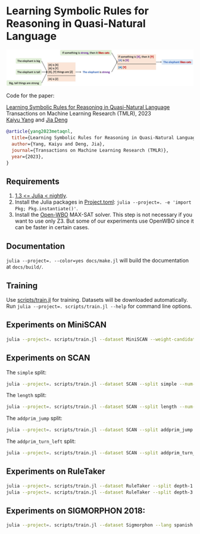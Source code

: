 # Learning Symbolic Rules for Reasoning in Quasi-Natural Language

![Example proof](images/proof.jpg)

Code for the paper:  

[Learning Symbolic Rules for Reasoning in Quasi-Natural Language](https://arxiv.org/abs/2111.12038)      
Transactions on Machine Learning Research (TMLR), 2023  
[Kaiyu Yang](https://www.cs.princeton.edu/~kaiyuy/) and [Jia Deng](https://www.cs.princeton.edu/~jiadeng/)     
```bibtex
@article{yang2023metaqnl,
  title={Learning Symbolic Rules for Reasoning in Quasi-Natural Language},
  author={Yang, Kaiyu and Deng, Jia},
  journal={Transactions on Machine Learning Research (TMLR)},
  year={2023},
}
```


## Requirements

1. [1.3 <= Julia < nightly](https://julialang.org/).
1. Install the Julia packages in [Project.toml](./Project.toml): `julia --project=. -e 'import Pkg; Pkg.instantiate()'`.
1. Install the [Open-WBO](http://sat.inesc-id.pt/open-wbo/) MAX-SAT solver. This step is not necessary if you want to use only Z3. But some of our experiments use OpenWBO since it can be faster in certain cases. 


## Documentation

`julia --project=. --color=yes docs/make.jl` will build the documentation at `docs/build/`.


## Training

Use [scripts/train.jl](scripts/train.jl) for training. Datasets will be downloaded automatically. Run `julia --project=. scripts/train.jl --help` for command line options.


## Experiments on MiniSCAN
```bash
julia --project=. scripts/train.jl --dataset MiniSCAN --weight-candidate 0.4 --weight-existing 0.3 --maxsat-solver Z3
```

## Experiments on SCAN

The `simple` split:
```bash
julia --project=. scripts/train.jl --dataset SCAN --split simple --num-train-examples 400 --weight-candidate 0.15 --weight-existing 0.15 --maxsat-solver Z3
```

The `length` split:
```bash
julia --project=. scripts/train.jl --dataset SCAN --split length --num-train-examples 400 --weight-candidate 0.15 --weight-existing 0.15 --maxsat-solver Z3
```

The `addprim_jump` split:
```bash
julia --project=. scripts/train.jl --dataset SCAN --split addprim_jump --num-train-examples 400 --weight-candidate 0.15 --weight-existing 0.15 --maxsat-solver Z3
```

The `addprim_turn_left` split:
```bash
julia --project=. scripts/train.jl --dataset SCAN --split addprim_turn_left --num-train-examples 400 --weight-candidate 0.15 --weight-existing 0.15 --maxsat-solver Z3
```


## Experiments on RuleTaker
```bash
julia --project=. scripts/train.jl --dataset RuleTaker --split depth-1 --num-train-examples 10000 --weight-candidate 0.5 --weight-existing 0.5 --maxsat-solver Z3
julia --project=. scripts/train.jl --dataset RuleTaker --split depth-3 --num-train-examples 10000 --weight-candidate 0.25 --weight-existing 0.25 --maxsat-solver Z3 --lambda-provable 1.28 --lambda-unprovable 1.28
```

## Experiments on SIGMORPHON 2018:
```bash
julia --project=. scripts/train.jl --dataset Sigmorphon --lang spanish --split hard --copy 0 --weight-candidate 1.0 --weight-existing 1.0 --num-epochs 8
```
